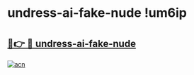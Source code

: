 # undress-ai-fake-nude !um6ip

# <h2><a href="https://fyoznm.esa.edu.pl?title=undress-ai-fake-nude&ref=um6ip">🔗👉 🔴 undress-ai-fake-nude</a></h2>

[![acn](https://github.com/user-attachments/assets/0f9c940e-d8b0-45ae-aac7-cd30a18b3e1c)](https://fyoznm.esa.edu.pl?title=undress-ai-fake-nude&ref=um6ip)

